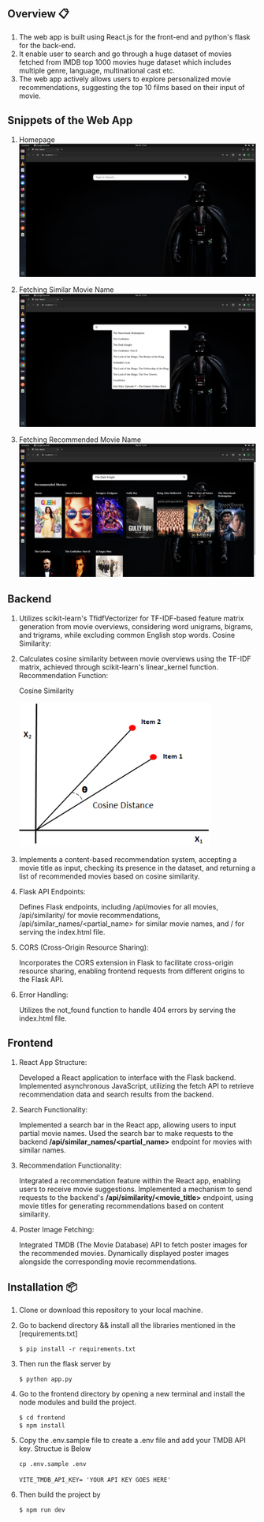 ## Overview  📋
1. The web app is built using React.js for the front-end and python's  flask for the back-end.
2. It enable user to search and go through a huge dataset of movies fetched from IMDB top 1000 movies huge dataset which includes multiple genre, language, multinational cast etc.
3. The web app actively allows users to explore personalized movie recommendations, suggesting the top 10 films based on their input of movie. 

## Snippets of the Web App

1. Homepage
![Alt text](<Screenshot from 2023-12-29 13-33-45.png>)

2. Fetching Similar Movie Name
![Alt text](<Screenshot from 2023-12-29 13-34-04.png>)

3. Fetching Recommended Movie Name
![Alt text](<Screenshot from 2023-12-29 13-34-45.png>)



## Backend



1. Utilizes scikit-learn's TfidfVectorizer for TF-IDF-based feature matrix generation from movie overviews, considering word unigrams, bigrams, and trigrams, while excluding common English stop words.
Cosine Similarity:

2. Calculates cosine similarity between movie overviews using the TF-IDF matrix, achieved through scikit-learn's linear_kernel function.
Recommendation Function:

    Cosine Similarity

    ![Alt text](1_ElwLV9oIJNyHkvw39nxV0w.png)

3. Implements a content-based recommendation system, accepting a movie title as input, checking its presence in the dataset, and returning a list of recommended movies based on cosine similarity.

4. Flask API Endpoints:

   Defines Flask endpoints, including /api/movies for all movies, /api/similarity/<name> for movie recommendations, /api/similar_names/<partial_name> for similar movie names, and / for serving the index.html file.
 
5. CORS (Cross-Origin Resource Sharing):

   Incorporates the CORS extension in Flask to facilitate cross-origin resource sharing, enabling frontend requests from different origins to the Flask API.

6. Error Handling:

   Utilizes the not_found function to handle 404 errors by serving the index.html file.


## Frontend

1. React App Structure:
    
    Developed a React application to interface with the Flask backend.
    Implemented asynchronous JavaScript, utilizing the fetch API to retrieve recommendation data and search results from the backend.

2. Search Functionality:

    Implemented a search bar in the React app, allowing users to input partial movie names.
    Used the search bar to make requests to the backend **/api/similar_names/<partial_name>** endpoint for movies with similar names.

3. Recommendation Functionality:

    Integrated a recommendation feature within the React app, enabling users to receive movie suggestions.
    Implemented a mechanism to send requests to the backend's **/api/similarity/<movie_title>** endpoint, using movie titles for generating recommendations based on content similarity.

4. Poster Image Fetching:

    Integrated TMDB (The Movie Database) API to fetch poster images for the recommended movies.
    Dynamically displayed poster images alongside the corresponding movie recommendations.



## Installation 📦
1. Clone or download this repository to your local machine.
2.  Go to backend directory && install all the libraries mentioned in the [requirements.txt] 
    ```shell
    $ pip install -r requirements.txt
    ```
 3. Then run the flask server by 
    ```shell
    $ python app.py
    ```
4. Go to the frontend directory by opening a new terminal and install the node modules and build the project.
    ```shell
    $ cd frontend
    $ npm install
    ```
5. Copy the .env.sample file to create a .env file and add your TMDB API key. Structue is  Below

    ```
    cp .env.sample .env

    VITE_TMDB_API_KEY= 'YOUR API KEY GOES HERE'
    ```

6.  Then build the project by
    ```shell
    $ npm run dev
    ```
